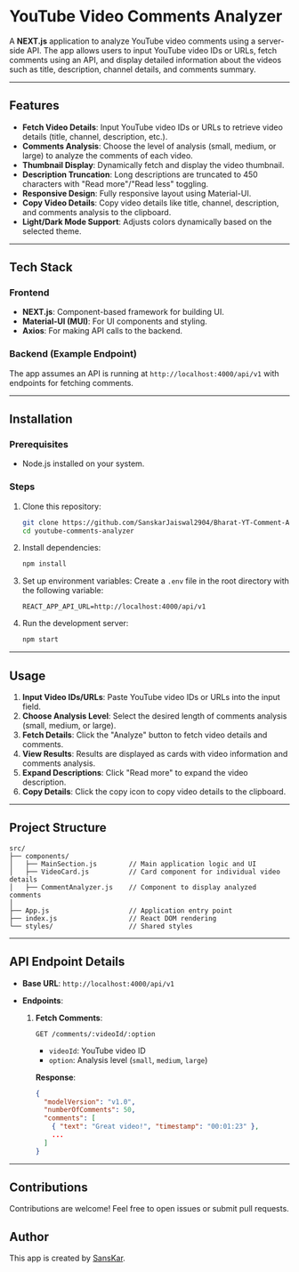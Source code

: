 # YouTube Video Comments Analyzer

A **NEXT.js** application to analyze YouTube video comments using a server-side API. The app allows users to input YouTube video IDs or URLs, fetch comments using an API, and display detailed information about the videos such as title, description, channel details, and comments summary.

---

## Features

- **Fetch Video Details**: Input YouTube video IDs or URLs to retrieve video details (title, channel, description, etc.).
- **Comments Analysis**: Choose the level of analysis (small, medium, or large) to analyze the comments of each video.
- **Thumbnail Display**: Dynamically fetch and display the video thumbnail.
- **Description Truncation**: Long descriptions are truncated to 450 characters with "Read more"/"Read less" toggling.
- **Responsive Design**: Fully responsive layout using Material-UI.
- **Copy Video Details**: Copy video details like title, channel, description, and comments analysis to the clipboard.
- **Light/Dark Mode Support**: Adjusts colors dynamically based on the selected theme.

---

## Tech Stack

### Frontend
- **NEXT.js**: Component-based framework for building UI.
- **Material-UI (MUI)**: For UI components and styling.
- **Axios**: For making API calls to the backend.

### Backend (Example Endpoint)
The app assumes an API is running at `http://localhost:4000/api/v1` with endpoints for fetching comments.

---

## Installation

### Prerequisites
- Node.js installed on your system.

### Steps
1. Clone this repository:
   ```bash
   git clone https://github.com/SanskarJaiswal2904/Bharat-YT-Comment-Analyzer
   cd youtube-comments-analyzer
   ```

2. Install dependencies:
   ```bash
   npm install
   ```

3. Set up environment variables:
   Create a `.env` file in the root directory with the following variable:
   ```env
   REACT_APP_API_URL=http://localhost:4000/api/v1
   ```

4. Run the development server:
   ```bash
   npm start
   ```

---

## Usage

1. **Input Video IDs/URLs**: Paste YouTube video IDs or URLs into the input field.
2. **Choose Analysis Level**: Select the desired length of comments analysis (small, medium, or large).
3. **Fetch Details**: Click the "Analyze" button to fetch video details and comments.
4. **View Results**: Results are displayed as cards with video information and comments analysis.
5. **Expand Descriptions**: Click "Read more" to expand the video description.
6. **Copy Details**: Click the copy icon to copy video details to the clipboard.

---

## Project Structure

```plaintext
src/
├── components/
│   ├── MainSection.js        // Main application logic and UI
│   ├── VideoCard.js          // Card component for individual video details
│   ├── CommentAnalyzer.js    // Component to display analyzed comments
│
├── App.js                    // Application entry point
├── index.js                  // React DOM rendering
└── styles/                   // Shared styles
```

---

## API Endpoint Details

- **Base URL**: `http://localhost:4000/api/v1`

- **Endpoints**:
  1. **Fetch Comments**:
     ```http
     GET /comments/:videoId/:option
     ```
     - `videoId`: YouTube video ID
     - `option`: Analysis level (`small`, `medium`, `large`)

     **Response**:
     ```json
     {
       "modelVersion": "v1.0",
       "numberOfComments": 50,
       "comments": [
         { "text": "Great video!", "timestamp": "00:01:23" },
         ...
       ]
     }
     ```

---

## Contributions

Contributions are welcome! Feel free to open issues or submit pull requests.

## Author
This app is created by [SansKar](https://sanskarjaiswal2904.github.io/Sanskar-Website/index.html).